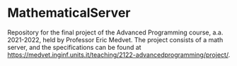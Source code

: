 # MathematicalServer 
Repository for the final project of the Advanced Programming course, a.a. 2021-2022, held by Professor Eric Medvet. The project consists of a math server, and the specifications can be found at https://medvet.inginf.units.it/teaching/2122-advancedprogramming/project/.
